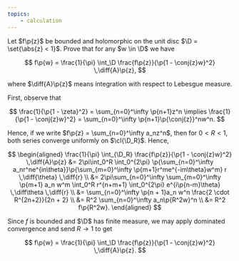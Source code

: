 ```yaml
---
topics:
    - calculation
---
```


<problem>

Let $f\p{z}$ be bounded and holomorphic on the unit disc $\D = \set{\abs{z} < 1}$. Prove that for any $w \in \D$ we have

$$
f\p{w}
    = \frac{1}{\pi} \int_\D \frac{f\p{z}}{\p{1 - \conj{z}w}^2} \,\diff{A}\p{z},
$$

where $\diff{A}\p{z}$ means integration with respect to Lebesgue measure.

</problem>

<solution>

First, observe that

$$
\frac{1}{\p{1 - \zeta}^2}
    = \sum_{n=0}^\infty \p{n+1}z^n
\implies
\frac{1}{\p{1 - \conj{z}w}^2}
    = \sum_{n=0}^\infty \p{n+1}\p{\conj{z}}^nw^n.
$$

Hence, if we write $f\p{z} = \sum_{n=0}^\infty a_nz^n$, then for $0 < R < 1$, both series converge uniformly on $\cl{\D_R}$. Hence,

$$
\begin{aligned}
    \frac{1}{\pi} \int_{\D_R} \frac{f\p{z}}{\p{1 - \conj{z}w}^2} \,\diff{A}\p{z}
        &= 2\pi\int_0^R \int_0^{2\pi} \p{\sum_{n=0}^\infty a_nr^ne^{in\theta}}\p{\sum_{m=0}^\infty \p{m+1}r^me^{-im\theta}w^m} r \,\diff{\theta} \,\diff{r} \\
        &= 2\pi\sum_{n=0}^\infty \sum_{m=0}^\infty \p{m+1} a_n w^m \int_0^R r^{n+m+1} \int_0^{2\pi} e^{i\p{n-m}\theta} \,\diff\theta \,\diff{r} \\
        &= \sum_{n=0}^\infty \p{n + 1}a_n w^n \frac{2 \cdot R^{2n+2}}{2n + 2} \\
        &= R^2 \sum_{n=0}^\infty a_n\p{R^2w}^n \\
        &= R^2 f\p{R^2w}.
\end{aligned}
$$

Since $f$ is bounded and $\D$ has finite measure, we may apply dominated convergence and send $R \to 1$ to get

$$
f\p{w} = \frac{1}{\pi} \int_\D \frac{f\p{z}}{\p{1 - \conj{z}w}^2} \,\diff{A}\p{z}.
$$

</solution>
